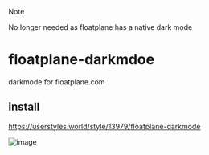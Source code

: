 > [!NOTE]  
> No longer needed as floatplane has a native dark mode

# floatplane-darkmdoe
darkmode for floatplane.com

## install
https://userstyles.world/style/13979/floatplane-darkmode

![image](https://github.com/izmystic/floatplane-darkmode/assets/72127044/d457236e-d723-4190-bcbf-c751809cd767)
